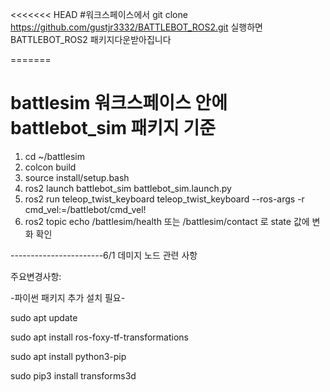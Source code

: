 <<<<<<< HEAD
#워크스페이스에서 git clone https://github.com/gustjr3332/BATTLEBOT_ROS2.git
실행하면 BATTLEBOT_ROS2 패키지다운받아집니다
>>>>>>>
=======
# battlesim 워크스페이스 안에 battlebot_sim 패키지 기준

1. cd ~/battlesim
2. colcon build
3. source install/setup.bash
4. ros2 launch battlebot_sim battlebot_sim.launch.py
5. ros2 run teleop_twist_keyboard teleop_twist_keyboard --ros-args -r cmd_vel:=/battlebot/cmd_vel!
6. ros2 topic echo /battlesim/health 또는 /battlesim/contact 로 state 값에 변화 확인

-----------------------6/1 데미지 노드 관련 사항

주요변경사항:



-파이썬 패키지 추가 설치 필요-

sudo apt update

sudo apt install ros-foxy-tf-transformations

sudo apt install python3-pip

sudo pip3 install transforms3d
